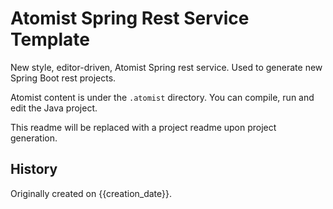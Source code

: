 # Atomist Spring Rest Service Template

New style, editor-driven, Atomist Spring rest service. Used to generate new Spring Boot rest projects.

Atomist content is under the `.atomist` directory. You can compile, run and edit the Java project.

This readme will be replaced with a project readme upon project generation.

## History

Originally created on {{creation_date}}.
